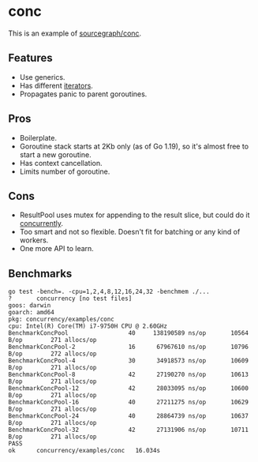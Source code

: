 # conc

This is an example of [sourcegraph/conc](https://github.com/sourcegraph/conc).

## Features

- Use generics.
- Has different [iterators](https://pkg.go.dev/github.com/sourcegraph/conc@v0.3.0/iter).
- Propagates panic to parent goroutines.

## Pros

- Boilerplate.
- Goroutine stack starts at 2Kb only (as of Go 1.19), so it's almost free to start a new goroutine.
- Has context cancellation.
- Limits number of goroutine.

## Cons

- ResultPool uses mutex for appending to the result slice, but could do it [concurrently](https://stackoverflow.com/questions/49879322/can-i-concurrently-write-different-slice-elements).
- Too smart and not so flexible. Doesn't fit for batching or any kind of workers.
- One more API to learn.

## Benchmarks

```shell
go test -bench=. -cpu=1,2,4,8,12,16,24,32 -benchmem ./...
?   	concurrency	[no test files]
goos: darwin
goarch: amd64
pkg: concurrency/examples/conc
cpu: Intel(R) Core(TM) i7-9750H CPU @ 2.60GHz
BenchmarkConcPool       	      40	 138190589 ns/op	   10564 B/op	     271 allocs/op
BenchmarkConcPool-2     	      16	  67967610 ns/op	   10796 B/op	     272 allocs/op
BenchmarkConcPool-4     	      30	  34918573 ns/op	   10609 B/op	     271 allocs/op
BenchmarkConcPool-8     	      42	  27190270 ns/op	   10613 B/op	     271 allocs/op
BenchmarkConcPool-12    	      42	  28033095 ns/op	   10600 B/op	     271 allocs/op
BenchmarkConcPool-16    	      40	  27211275 ns/op	   10629 B/op	     271 allocs/op
BenchmarkConcPool-24    	      40	  28864739 ns/op	   10637 B/op	     271 allocs/op
BenchmarkConcPool-32    	      42	  27131906 ns/op	   10711 B/op	     271 allocs/op
PASS
ok  	concurrency/examples/conc	16.034s
```

